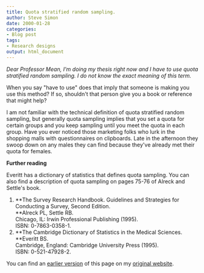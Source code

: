 ```yaml
---
title: Quota stratified random sampling.
author: Steve Simon
date: 2000-01-28
categories:
- Blog post
tags:
- Research designs
output: html_document
---
```

*Dear Professor Mean, I'm doing my thesis right now and I have to use
quota stratified random sampling. I do not know the exact meaning of
this term.*

When you say "have to use" does that imply that someone is making you
use this method? If so, shouldn't that person give you a book or
reference that might help?

I am not familiar with the technical definition of quota stratified
random sampling, but generally quota sampling implies that you set a
quota for certain groups and you keep sampling until you meet the quota
in each group. Have you ever noticed those marketing folks who lurk in
the shopping malls with questionnaires on clipboards. Late in the
afternoon they swoop down on any males they can find because they've
already met their quota for females.

**Further reading**

Everitt has a dictionary of statistics that defines quota sampling. You
can also find a description of quota sampling on pages 75-76 of Alreck
and Settle's book.

1.  **The Survey Research Handbook. Guidelines and Strategies for
    Conducting a Survey, Second Edition.\
    **Alreck PL, Settle RB.\
    Chicago, IL: Irwin Professional Publishing (1995).\
    ISBN: 0-7863-0358-1.
2.  **The Cambridge Dictionary of Statistics in the Medical Sciences.\
    **Everitt BS.\
    Cambridge, England: Cambridge University Press (1995).\
    ISBN: 0-521-47928-2.

You can find an [earlier version][sim1] of this page on my [original website][sim2].

[sim1]: http://www.pmean.com/00/quota.html
[sim2]: http://www.pmean.com/original_site.html
